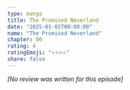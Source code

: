 ```yaml
---
type: manga
title: The Promised Neverland
date: "2025-01-02T00:00:00"
name: "The Promised Neverland"
chapter: 90
rating: 4
ratingEmoji: "⭐️⭐️⭐️⭐️"
share: false
---
```


_[No review was written for this episode]_